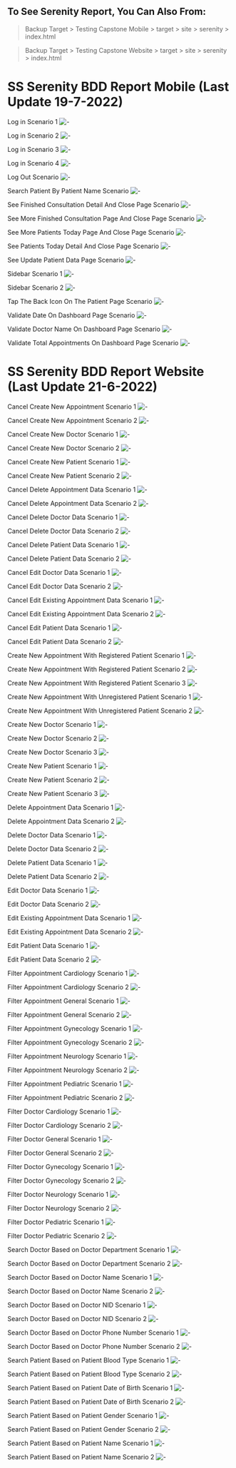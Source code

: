 ## To See Serenity Report, You Can Also From:

> Backup Target > Testing Capstone Mobile > target > site > serenity > index.html

> Backup Target > Testing Capstone Website > target > site > serenity > index.html

# SS Serenity BDD Report Mobile (Last Update 19-7-2022)

Log in Scenario 1
![-](./Backup%20Target/Testing%20Capstone%20Mobile/Report/Log%20in%20Scenario%201.png)

Log in Scenario 2
![-](./Backup%20Target/Testing%20Capstone%20Mobile/Report/Log%20in%20Scenario%202.png)

Log in Scenario 3
![-](./Backup%20Target/Testing%20Capstone%20Mobile/Report/Log%20in%20Scenario%203.png)

Log in Scenario 4
![-](./Backup%20Target/Testing%20Capstone%20Mobile/Report/Log%20in%20Scenario%204.png)

Log Out Scenario
![-](./Backup%20Target/Testing%20Capstone%20Mobile/Report/Log%20Out%20Scenario.png)

Search Patient By Patient Name Scenario
![-](./Backup%20Target/Testing%20Capstone%20Mobile/Report/Search%20Patient%20By%20Patient%20Name%20Scenario.png)

See Finished Consultation Detail And Close Page Scenario
![-](./Backup%20Target/Testing%20Capstone%20Mobile/Report/See%20Finished%20Consultation%20Detail%20And%20Close%20Page%20Scenario.png)

See More Finished Consultation Page And Close Page Scenario
![-](./Backup%20Target/Testing%20Capstone%20Mobile/Report/See%20More%20Finished%20Consultation%20Page%20And%20Close%20Page%20Scenario.png)

See More Patients Today Page And Close Page Scenario
![-](./Backup%20Target/Testing%20Capstone%20Mobile/Report/See%20More%20Patients%20Today%20Page%20And%20Close%20Page%20Scenario.png)

See Patients Today Detail And Close Page Scenario
![-](./Backup%20Target/Testing%20Capstone%20Mobile/Report/See%20Patients%20Today%20Detail%20And%20Close%20Page%20Scenario.png)

See Update Patient Data Page Scenario
![-](./Backup%20Target/Testing%20Capstone%20Mobile/Report/See%20Update%20Patient%20Data%20Page%20Scenario.png)

Sidebar Scenario 1
![-](./Backup%20Target/Testing%20Capstone%20Mobile/Report/Sidebar%20Scenario%201.png)

Sidebar Scenario 2
![-](./Backup%20Target/Testing%20Capstone%20Mobile/Report/Sidebar%20Scenario%202.png)

Tap The Back Icon On The Patient Page Scenario
![-](./Backup%20Target/Testing%20Capstone%20Mobile/Report/Tap%20The%20Back%20Icon%20On%20The%20Patient%20Page%20Scenario.png)

Validate Date On Dashboard Page Scenario
![-](./Backup%20Target/Testing%20Capstone%20Mobile/Report/Validate%20Date%20On%20Dashboard%20Page%20Scenario.png)

Validate Doctor Name On Dashboard Page Scenario
![-](./Backup%20Target/Testing%20Capstone%20Mobile/Report/Validate%20Doctor%20Name%20On%20Dashboard%20Page%20Scenario.png)

Validate Total Appointments On Dashboard Page Scenario
![-](./Backup%20Target/Testing%20Capstone%20Mobile/Report/Validate%20Total%20Appointments%20On%20Dashboard%20Page%20Scenario.png)

# SS Serenity BDD Report Website (Last Update 21-6-2022)

Cancel Create New Appointment Scenario 1
![-](./Backup%20Target/Testing%20Capstone%20Website/Report/Cancel%20Create%20New%20Appointment%20Scenario%201.png)

Cancel Create New Appointment Scenario 2
![-](./Backup%20Target/Testing%20Capstone%20Website/Report/Cancel%20Create%20New%20Appointment%20Scenario%202.png)

Cancel Create New Doctor Scenario 1
![-](./Backup%20Target/Testing%20Capstone%20Website/Report/Cancel%20Create%20New%20Doctor%20Scenario%201.png)

Cancel Create New Doctor Scenario 2
![-](./Backup%20Target/Testing%20Capstone%20Website/Report/Cancel%20Create%20New%20Doctor%20Scenario%202.png)

Cancel Create New Patient Scenario 1
![-](./Backup%20Target/Testing%20Capstone%20Website/Report/Cancel%20Create%20New%20Patient%20Scenario%201.png)

Cancel Create New Patient Scenario 2
![-](./Backup%20Target/Testing%20Capstone%20Website/Report/Cancel%20Create%20New%20Patient%20Scenario%202.png)

Cancel Delete Appointment Data Scenario 1
![-](./Backup%20Target/Testing%20Capstone%20Website/Report/Cancel%20Delete%20Appointment%20Data%20Scenario%201.png)

Cancel Delete Appointment Data Scenario 2
![-](./Backup%20Target/Testing%20Capstone%20Website/Report/Cancel%20Delete%20Appointment%20Data%20Scenario%202.png)

Cancel Delete Doctor Data Scenario 1
![-](./Backup%20Target/Testing%20Capstone%20Website/Report/Cancel%20Delete%20Doctor%20Data%20Scenario%201.png)

Cancel Delete Doctor Data Scenario 2
![-](./Backup%20Target/Testing%20Capstone%20Website/Report/Cancel%20Delete%20Doctor%20Data%20Scenario%202.png)

Cancel Delete Patient Data Scenario 1
![-](./Backup%20Target/Testing%20Capstone%20Website/Report/Cancel%20Delete%20Patient%20Data%20Scenario%201.png)

Cancel Delete Patient Data Scenario 2
![-](./Backup%20Target/Testing%20Capstone%20Website/Report/Cancel%20Delete%20Patient%20Data%20Scenario%202.png)

Cancel Edit Doctor Data Scenario 1
![-](./Backup%20Target/Testing%20Capstone%20Website/Report/Cancel%20Edit%20Doctor%20Data%20Scenario%201.png)

Cancel Edit Doctor Data Scenario 2
![-](./Backup%20Target/Testing%20Capstone%20Website/Report/Cancel%20Edit%20Doctor%20Data%20Scenario%202.png)

Cancel Edit Existing Appointment Data Scenario 1
![-](./Backup%20Target/Testing%20Capstone%20Website/Report/Cancel%20Edit%20Existing%20Appointment%20Data%20Scenario%201.png)

Cancel Edit Existing Appointment Data Scenario 2
![-](./Backup%20Target/Testing%20Capstone%20Website/Report/Cancel%20Edit%20Existing%20Appointment%20Data%20Scenario%202.png)

Cancel Edit Patient Data Scenario 1
![-](./Backup%20Target/Testing%20Capstone%20Website/Report/Cancel%20Edit%20Patient%20Data%20Scenario%201.png)

Cancel Edit Patient Data Scenario 2
![-](./Backup%20Target/Testing%20Capstone%20Website/Report/Cancel%20Edit%20Patient%20Data%20Scenario%202.png)

Create New Appointment With Registered Patient Scenario 1
![-](./Backup%20Target/Testing%20Capstone%20Website/Report/Create%20New%20Appointment%20With%20Registered%20Patient%20Scenario%201.png)

Create New Appointment With Registered Patient Scenario 2
![-](./Backup%20Target/Testing%20Capstone%20Website/Report/Create%20New%20Appointment%20With%20Registered%20Patient%20Scenario%202.png)

Create New Appointment With Registered Patient Scenario 3
![-](./Backup%20Target/Testing%20Capstone%20Website/Report/Create%20New%20Appointment%20With%20Registered%20Patient%20Scenario%203.png)

Create New Appointment With Unregistered Patient Scenario 1
![-](./Backup%20Target/Testing%20Capstone%20Website/Report/Create%20New%20Appointment%20With%20Unregistered%20Patient%20Scenario%201.png)

Create New Appointment With Unregistered Patient Scenario 2
![-](./Backup%20Target/Testing%20Capstone%20Website/Report/Create%20New%20Appointment%20With%20Unregistered%20Patient%20Scenario%202.png)

Create New Doctor Scenario 1
![-](./Backup%20Target/Testing%20Capstone%20Website/Report/Create%20New%20Doctor%20Scenario%201.png)

Create New Doctor Scenario 2
![-](./Backup%20Target/Testing%20Capstone%20Website/Report/Create%20New%20Doctor%20Scenario%202.png)

Create New Doctor Scenario 3
![-](./Backup%20Target/Testing%20Capstone%20Website/Report/Create%20New%20Doctor%20Scenario%203.png)

Create New Patient Scenario 1
![-](./Backup%20Target/Testing%20Capstone%20Website/Report/Create%20New%20Patient%20Scenario%201.png)

Create New Patient Scenario 2
![-](./Backup%20Target/Testing%20Capstone%20Website/Report/Create%20New%20Patient%20Scenario%202.png)

Create New Patient Scenario 3
![-](./Backup%20Target/Testing%20Capstone%20Website/Report/Create%20New%20Patient%20Scenario%203.png)

Delete Appointment Data Scenario 1
![-](./Backup%20Target/Testing%20Capstone%20Website/Report/Delete%20Appointment%20Data%20Scenario%201.png)

Delete Appointment Data Scenario 2
![-](./Backup%20Target/Testing%20Capstone%20Website/Report/Delete%20Appointment%20Data%20Scenario%202.png)

Delete Doctor Data Scenario 1
![-](./Backup%20Target/Testing%20Capstone%20Website/Report/Delete%20Doctor%20Data%20Scenario%201.png)

Delete Doctor Data Scenario 2
![-](./Backup%20Target/Testing%20Capstone%20Website/Report/Delete%20Doctor%20Data%20Scenario%202.png)

Delete Patient Data Scenario 1
![-](./Backup%20Target/Testing%20Capstone%20Website/Report/Delete%20Patient%20Data%20Scenario%201.png)

Delete Patient Data Scenario 2
![-](./Backup%20Target/Testing%20Capstone%20Website/Report/Delete%20Patient%20Data%20Scenario%202.png)

Edit Doctor Data Scenario 1
![-](./Backup%20Target/Testing%20Capstone%20Website/Report/Edit%20Doctor%20Data%20Scenario%201.png)

Edit Doctor Data Scenario 2
![-](./Backup%20Target/Testing%20Capstone%20Website/Report/Edit%20Doctor%20Data%20Scenario%202.png)

Edit Existing Appointment Data Scenario 1
![-](./Backup%20Target/Testing%20Capstone%20Website/Report/Edit%20Existing%20Appointment%20Data%20Scenario%201.png)

Edit Existing Appointment Data Scenario 2
![-](./Backup%20Target/Testing%20Capstone%20Website/Report/Edit%20Existing%20Appointment%20Data%20Scenario%202.png)

Edit Patient Data Scenario 1
![-](./Backup%20Target/Testing%20Capstone%20Website/Report/Edit%20Patient%20Data%20Scenario%201.png)

Edit Patient Data Scenario 2
![-](./Backup%20Target/Testing%20Capstone%20Website/Report/Edit%20Patient%20Data%20Scenario%202.png)

Filter Appointment Cardiology Scenario 1
![-](./Backup%20Target/Testing%20Capstone%20Website/Report/Filter%20Appointment%20Cardiology%20Scenario%201.png)

Filter Appointment Cardiology Scenario 2
![-](./Backup%20Target/Testing%20Capstone%20Website/Report/Filter%20Appointment%20Cardiology%20Scenario%202.png)

Filter Appointment General Scenario 1
![-](./Backup%20Target/Testing%20Capstone%20Website/Report/Filter%20Appointment%20General%20Scenario%201.png)

Filter Appointment General Scenario 2
![-](./Backup%20Target/Testing%20Capstone%20Website/Report/Filter%20Appointment%20General%20Scenario%202.png)

Filter Appointment Gynecology Scenario 1
![-](./Backup%20Target/Testing%20Capstone%20Website/Report/Filter%20Appointment%20Gynecology%20Scenario%201.png)

Filter Appointment Gynecology Scenario 2
![-](./Backup%20Target/Testing%20Capstone%20Website/Report/Filter%20Appointment%20Gynecology%20Scenario%202.png)

Filter Appointment Neurology Scenario 1
![-](./Backup%20Target/Testing%20Capstone%20Website/Report/Filter%20Appointment%20Neurology%20Scenario%201.png)

Filter Appointment Neurology Scenario 2
![-](./Backup%20Target/Testing%20Capstone%20Website/Report/Filter%20Appointment%20Neurology%20Scenario%202.png)

Filter Appointment Pediatric Scenario 1
![-](./Backup%20Target/Testing%20Capstone%20Website/Report/Filter%20Appointment%20Pediatric%20Scenario%201.png)

Filter Appointment Pediatric Scenario 2
![-](./Backup%20Target/Testing%20Capstone%20Website/Report/Filter%20Appointment%20Pediatric%20Scenario%202.png)

Filter Doctor Cardiology Scenario 1
![-](./Backup%20Target/Testing%20Capstone%20Website/Report/Filter%20Doctor%20Cardiology%20Scenario%201.png)

Filter Doctor Cardiology Scenario 2
![-](./Backup%20Target/Testing%20Capstone%20Website/Report/Filter%20Doctor%20Cardiology%20Scenario%202.png)

Filter Doctor General Scenario 1
![-](./Backup%20Target/Testing%20Capstone%20Website/Report/Filter%20Doctor%20General%20Scenario%201.png)

Filter Doctor General Scenario 2
![-](./Backup%20Target/Testing%20Capstone%20Website/Report/Filter%20Doctor%20General%20Scenario%202.png)

Filter Doctor Gynecology Scenario 1
![-](./Backup%20Target/Testing%20Capstone%20Website/Report/Filter%20Doctor%20Gynecology%20Scenario%201.png)

Filter Doctor Gynecology Scenario 2
![-](./Backup%20Target/Testing%20Capstone%20Website/Report/Filter%20Doctor%20Gynecology%20Scenario%202.png)

Filter Doctor Neurology Scenario 1
![-](./Backup%20Target/Testing%20Capstone%20Website/Report/Filter%20Doctor%20Neurology%20Scenario%201.png)

Filter Doctor Neurology Scenario 2
![-](./Backup%20Target/Testing%20Capstone%20Website/Report/Filter%20Doctor%20Neurology%20Scenario%202.png)

Filter Doctor Pediatric Scenario 1
![-](./Backup%20Target/Testing%20Capstone%20Website/Report/Filter%20Doctor%20Pediatric%20Scenario%201.png)

Filter Doctor Pediatric Scenario 2
![-](./Backup%20Target/Testing%20Capstone%20Website/Report/Filter%20Doctor%20Pediatric%20Scenario%202.png)

Search Doctor Based on Doctor Department Scenario 1
![-](./Backup%20Target/Testing%20Capstone%20Website/Report/Search%20Doctor%20Based%20on%20Doctor%20Department%201.png)

Search Doctor Based on Doctor Department Scenario 2
![-](./Backup%20Target/Testing%20Capstone%20Website/Report/Search%20Doctor%20Based%20on%20Doctor%20Department%202.png)

Search Doctor Based on Doctor Name Scenario 1
![-](./Backup%20Target/Testing%20Capstone%20Website/Report/Search%20Doctor%20Based%20on%20Doctor%20Name%20Scenario%201.png)

Search Doctor Based on Doctor Name Scenario 2
![-](./Backup%20Target/Testing%20Capstone%20Website/Report/Search%20Doctor%20Based%20on%20Doctor%20Name%20Scenario%202.png)

Search Doctor Based on Doctor NID Scenario 1
![-](./Backup%20Target/Testing%20Capstone%20Website/Report/Search%20Doctor%20Based%20on%20Doctor%20NID%20Scenario%201.png)

Search Doctor Based on Doctor NID Scenario 2
![-](./Backup%20Target/Testing%20Capstone%20Website/Report/Search%20Doctor%20Based%20on%20Doctor%20NID%20Scenario%202.png)

Search Doctor Based on Doctor Phone Number Scenario 1
![-](./Backup%20Target/Testing%20Capstone%20Website/Report/Search%20Doctor%20Based%20on%20Doctor%20Phone%20Number%20Scenario%201.png)

Search Doctor Based on Doctor Phone Number Scenario 2
![-](./Backup%20Target/Testing%20Capstone%20Website/Report/Search%20Doctor%20Based%20on%20Doctor%20Phone%20Number%20Scenario%202.png)

Search Patient Based on Patient Blood Type Scenario 1
![-](.//Backup%20Target/Testing%20Capstone%20Website/Report/Search%20Patient%20Based%20on%20Patient%20Blood%20Type%20Scenario%201.png)

Search Patient Based on Patient Blood Type Scenario 2
![-](./Backup%20Target/Testing%20Capstone%20Website/Report/Search%20Patient%20Based%20on%20Patient%20Blood%20Type%20Scenario%202.png)

Search Patient Based on Patient Date of Birth Scenario 1
![-](./Backup%20Target/Testing%20Capstone%20Website/Report/Search%20Patient%20Based%20on%20Patient%20Date%20of%20Birth%20Scenario%201.png)

Search Patient Based on Patient Date of Birth Scenario 2
![-](./Backup%20Target/Testing%20Capstone%20Website/Report/Search%20Patient%20Based%20on%20Patient%20Date%20of%20Birth%20Scenario%202.png)

Search Patient Based on Patient Gender Scenario 1
![-](./Backup%20Target/Testing%20Capstone%20Website/Report/Search%20Patient%20Based%20on%20Patient%20Gender%20Scenario%201.png)

Search Patient Based on Patient Gender Scenario 2
![-](./Backup%20Target/Testing%20Capstone%20Website/Report/Search%20Patient%20Based%20on%20Patient%20Gender%20Scenario%202.png)

Search Patient Based on Patient Name Scenario 1
![-](./Backup%20Target/Testing%20Capstone%20Website/Report/Search%20Patient%20Based%20on%20Patient%20Name%20Scenario%201.png)

Search Patient Based on Patient Name Scenario 2
![-](./Backup%20Target/Testing%20Capstone%20Website/Report/Search%20Patient%20Based%20on%20Patient%20Name%20Scenario%202.png)
